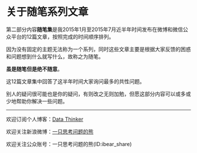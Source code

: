 # 关于随笔系列文章 

第二部分内容**随笔集**是我2015年1月至2015年7月近半年时间发布在微博和微信公众平台的12篇文章，按照完成的时间顺序排列。

因为没有固定的主题无法称为一个系列，同时这些文章主要是根据大家反馈的困惑和问题想到什么就写什么，故称之为随笔。

**虽是随笔但是绝不随意**。

这12篇文章集中回答了这半年时间大家询问最多的共性问题。

别人的疑问很可能也是你的疑问，有则改之无则加勉，但愿这部分内容可以或多或少地帮助你解决一些问题。

---
欢迎订阅个人博客：[Data Thinker](http://kaopubear.top)

欢迎关注新浪微博：[一只思考问题的熊](http://weibo.com/277440877)

欢迎关注公众账号：一只思考问题的熊(ID:ibear_share)